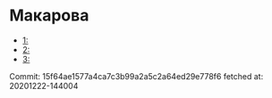 # Макарова
- [1: ](1.md)
- [2: ](2.md)
- [3: ](3.md)

Commit: 15f64ae1577a4ca7c3b99a2a5c2a64ed29e778f6
 fetched at: 20201222-144004

